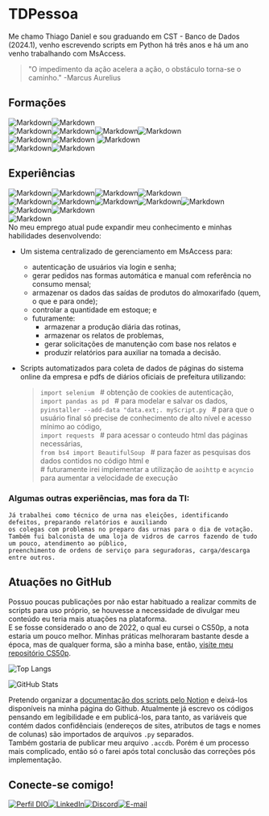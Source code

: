 # TDPessoa
Me chamo Thiago Daniel e sou graduando em CST - Banco de Dados (2024.1), venho escrevendo scripts em Python há três anos e há um ano venho trabalhando com MsAccess.  
> "O impedimento da ação acelera a ação, o obstáculo torna-se o caminho." -Marcus Aurelius
## Formações
![Markdown](https://img.shields.io/badge/concluído-000?style=for-the-badge)![Markdown](https://img.shields.io/badge/CS50p-222?style=for-the-badge&logo=python)  
![Markdown](https://img.shields.io/badge/cursando-000?style=for-the-badge)![Markdown](https://img.shields.io/badge/cst_--_Banco_de_dados-553?style=for-the-badge&logo=)![Markdown](https://img.shields.io/badge/dio_--_ciência_de_dados_com_python-314?style=for-the-badge&logo=python)![Markdown](https://img.shields.io/badge/dio_--_power_bi_analyst-314?style=for-the-badge&logo=powerbi)  
![Markdown](https://img.shields.io/badge/futuras-000?style=for-the-badge)![Markdown](https://img.shields.io/badge/dio_--_formação_sql-314?style=for-the-badge&logo=mysql)
![Markdown](https://img.shields.io/badge/dio_--_formação_c/c++-314?style=for-the-badge&logo=cplusplus)  
![Markdown](https://img.shields.io/badge/outras-111?style=for-the-badge)![Markdown](https://img.shields.io/badge/cursos_técnicos:_radiologia_e_eletrotécnica-330?style=for-the-badge)
## Experiências
![Markdown](https://img.shields.io/badge/Python-222?style=for-the-badge&logo=python)![Markdown](https://img.shields.io/badge/web_scraping-126?style=for-the-badge&logo=aiohttp)![Markdown](https://img.shields.io/badge/asyncio-126?style=for-the-badge)![Markdown](https://img.shields.io/badge/data_manipulation-126?style=for-the-badge&logo=pandas)  
![Markdown](https://img.shields.io/badge/ms_access-222?style=for-the-badge&logo=microsoftaccess&logoColor=A33639)![Markdown](https://img.shields.io/badge/vba-126?style=for-the-badge)![Markdown](https://img.shields.io/badge/SQL-126?style=for-the-badge)![Markdown](https://img.shields.io/badge/design-126?style=for-the-badge)![Markdown](https://img.shields.io/badge/user_io-126?style=for-the-badge)  
![Markdown](https://img.shields.io/badge/data_visualization-044?style=for-the-badge&logo=powerbi)![Markdown](https://img.shields.io/badge/statistical_analysis-044?style=for-the-badge&logo=r)  
![Markdown](https://img.shields.io/badge/markdown-153?style=for-the-badge&logo=markdown)  
No meu emprego atual pude expandir meu conhecimento e minhas habilidades desenvolvendo:  
* Um sistema centralizado de gerenciamento em MsAccess para:
    + autenticação de usuários via login e senha;
    + gerar pedidos nas formas automática e manual com referência no consumo mensal;
    + armazenar os dados das saídas de produtos do almoxarifado (quem, o que e para onde);
    + controlar a quantidade em estoque; e
    + futuramente:
        * armazenar a produção diária das rotinas,
        * armazenar os relatos de problemas,
        * gerar solicitações de manutenção com base nos relatos e
        * produzir relatórios para auxiliar na tomada a decisão.
    
* Scripts automatizados para coleta de dados de páginas do sistema online da empresa e pdfs de diários oficiais de prefeitura utilizando:  
   > `import selenium ` # obtenção de cookies de autenticação,  
   > `import pandas as pd ` # para modelar e salvar os dados,  
   > `pyinstaller --add-data "data.ext;. myScript.py ` # para que o usuário final só precise de conhecimento de alto nível e acesso mínimo ao código,  
   > `import requests ` # para acessar o conteudo html das páginas necessárias,  
   > `from bs4 import BeautifulSoup ` # para fazer as pesquisas dos dados contidos no código html e  
   > \# futuramente irei implementar a utilização de `aoihttp` e `acyncio` para aumentar a velocidade de execução
   
### Algumas outras experiências, mas fora da TI:
    Já trabalhei como técnico de urna nas eleições, identificando defeitos, preparando relatórios e auxiliando  
    os colegas com problemas no preparo das urnas para o dia de votação.  
    Também fui balconista de uma loja de vidros de carros fazendo de tudo um pouco, atendimento ao público,  
    preenchimento de ordens de serviço para seguradoras, carga/descarga entre outros.
## Atuações no GitHub
Possuo poucas publicações por não estar habituado a realizar commits de scripts para uso próprio, se houvesse a necessidade de divulgar meu conteúdo eu teria mais atuações na plataforma.  
E se fosse considerado o ano de 2022, o qual eu cursei o CS50p, a nota estaria um pouco melhor. Minhas práticas melhoraram bastante desde a época, mas de qualquer forma, são a minha base, então, [visite meu repositório CS50p](https://github.com/TDPessoa/cs50p).  
  
![Top Langs](https://github-readme-stats-git-masterrstaa-rickstaa.vercel.app/api/top-langs/?username=TDPessoa&layout=compact&bg_color=222&border_color=30A3DC&title_color=E94D5F&text_color=FFF)  
  
![GitHub Stats](https://github-readme-stats.vercel.app/api?username=TDPessoa&theme=transparent&bg_color=222&border_color=30A3DC&show_icons=true&icon_color=30A3DC&title_color=E94D5F&text_color=FFF&hide=stars)  
  
Pretendo organizar a [documentação dos scripts pelo Notion](https://tdpessoa.notion.site/READ-ME-s-0dbb921792dd4a6ab3e6266c1db02470?pvs=4) e deixá-los disponíveis na minha página do Github. Atualmente já escrevo os códigos pensando em legibilidade e em publicá-los, para tanto, as variáveis que contém dados confidênciais (endereços de sites, atributos de tags e nomes de colunas) são importados de arquivos `.py` separados.  
Também gostaria de publicar meu arquivo `.accdb`. Porém é um processo mais complicado, então só o farei após total conclusão das correções pós implementação.
## Conecte-se comigo!
[![Perfil DIO](https://img.shields.io/badge/-Meu%20Perfil%20na%20DIO-235?style=for-the-badge)](https://web.dio.me/users/thiago_d_pessoa)[![LinkedIn](https://img.shields.io/badge/linkedin-000?style=for-the-badge&logo=linkedin&logoColor=0E76A8)](https://www.linkedin.com/in/thiago-pessoa-190043128/)[![Discord](https://img.shields.io/badge/discord-000?style=for-the-badge&logo=discord)](https://www.discordapp.com/users/UserID/336673313919074315)[![E-mail](https://img.shields.io/badge/-Email-000?style=for-the-badge&logo=gmail)](mailto:thiago.d.pessoa@gmail.com)
